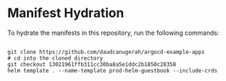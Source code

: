 
# Manifest Hydration

To hydrate the manifests in this repository, run the following commands:

```shell

git clone https://github.com/daudcanugerah/argocd-example-apps
# cd into the cloned directory
git checkout 13021961ffb311cc30ba8a5e1ddc2b1850c28358
helm template . --name-template prod-helm-guestbook --include-crds
```